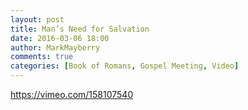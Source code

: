 ```yaml
---
layout: post
title: Man’s Need for Salvation
date: 2016-03-06 18:00
author: MarkMayberry
comments: true
categories: [Book of Romans, Gospel Meeting, Video]
---
```

https://vimeo.com/158107540
